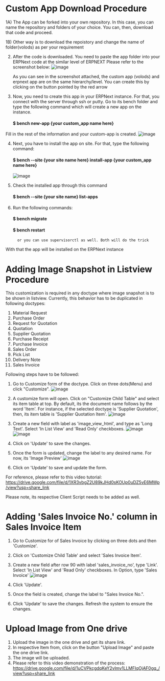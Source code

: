 # Custom App Download Procedure

1A) The App can be forked into your own repository. In this case, you can name the repository and folders of your choice. You can, then, download that code and proceed.

1B) Other way is to download the repoistory and change the name of folder(volods) as per your requirement

2. After the code is downloaded. You need to paste the app folder into your ERPNext code at the similar level of ERPNEXT
   Please refer to the screenshot below:
   ![image](https://user-images.githubusercontent.com/120718232/209635139-2984ca67-0d4d-422f-ae38-5f1e2e3c7be6.png)
   
   
   As you can see in the screenshot attached, the custom app (volods) and erpnext app are on the same hierarchy/level. You can create this by clicking on the button pointed by the red arrow

3. Now, you need to create this app in your ERPNext instance. For that, you connect with the server through ssh or putty. Go to its bench folder and type the
following command which will create a new app on the instance.
         <h4>$ bench new-app {your custom_app name here}</h4>
  
  Fill in the rest of the information and your custom-app is created.
  ![image](https://user-images.githubusercontent.com/120718232/209636780-004527ab-fa7d-4bdd-8432-f7db28beebd1.png)






  
4. Next, you have to install the app on site. For that, type the following command:
         <h4>$ bench --site {your site name here} install-app {your custom_app name here}</h4>
         ![image](https://user-images.githubusercontent.com/120718232/209637128-9bd9966e-3754-4de0-9c0e-3671a14a9535.png)



5. Check the installed app through this command
         <h4>$ bench --site {your site name} list-apps</h4>
         

6. Run the following commands:
         <h4>$ bench migrate</h4>
         <h4>$ bench restart</h4>
         
         or you can use supervisorctl as well. Both will do the trick


With that the app will be installed on the ERPNext instance


# Adding Image Snapshot in Listview Procedure
This customization is required in any doctype where image snapshot is to be shown in listview. Currently, this behavior has to be duplicated in following doctypes:
1. Material Request
2. Purchase Order
3. Request for Quotation
4. Quotation
5. Supplier Quotation
6. Purchase Receipt
7. Purchase Invoice
8. Sales Order
9. Pick List
10. Delivery Note
11. Sales Invoice

Following steps have to be followed:
1. Go to Customize form of the doctype. Click on three dots(Menu) and click "Customize".
![image](https://user-images.githubusercontent.com/120718232/210155429-d8a52bfe-b776-4e73-9627-5b414e26de11.png)

2. A customize form will open. Click on "Customize Child Table" and select its item table at top. By default, its the document name follows by the word 'Item'. For instance, if the selected doctype is 'Supplier Quotation', then, its item table is 'Supplier Quotation Item'.
![image](https://user-images.githubusercontent.com/120718232/210155438-281f97d1-70a9-45ec-a187-2931b130bb13.png)

3. Create a new field with label as 'image_view_html', and type as 'Long Text'. Select 'In List View' and 'Read Only' checkboxes.
![image](https://user-images.githubusercontent.com/120718232/210155480-997f03f2-0161-4dad-ae8c-b0cb1e742548.png)
![image](https://user-images.githubusercontent.com/120718232/210155486-7a92bce3-d745-4502-b2a3-95c8fd053c0f.png)

4. Click on 'Update' to save the changes.
5. Once the form is updated, change the label to any desired name. For now, its 'Image Preview'
![image](https://user-images.githubusercontent.com/120718232/210155522-69998103-2ce9-42b6-bcb7-cc344524f645.png)

6. Click on 'Update' to save and update the form.

For reference, please refer to this video tutorial: 
https://drive.google.com/file/d/1XR3vbgZ2U89kJHd0sKOUp0uDZ5vE6MWp/view?usp=share_link

Please note, its respective Client Script needs to be added as well.

# Adding 'Sales Invoice No.' column in Sales Invoice Item
1. Go to Customize for of Sales Invoice by clicking on three dots and then 'Customize'.
2. Click on 'Customize Child Table' and select 'Sales Invoice Item'.
3. Create a new field after row 90 with label 'sales_invoice_no', type 'Link'. Select 'In List View' and 'Read Only' checkboxes. In Option, type 'Sales Invoice'
![image](https://user-images.githubusercontent.com/120718232/210156304-c4261f20-180b-4238-b928-7930bcc3d99b.png)

4. Click 'Update'.
5. Once the field is created, change the label to "Sales Invoice No.".
6. Click 'Update' to save the changes. Refresh the system to ensure the changes.

# Upload Image from One drive
1. Upload the image in the one drive and get its share link.
2. In respective Item from, click on the button "Upload Image" and paste the one drive link.
3. The image will be uploaded.
4. Please refer to this video demonstration of the process: https://drive.google.com/file/d/1uCVPkcgdqKeY2vlmv1LLMFIqOjAF0gq_/view?usp=share_link

